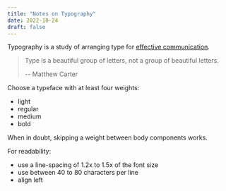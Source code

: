 ```yaml
---
title: "Notes on Typography"
date: 2022-10-24
draft: false
---
```

Typography is a study of arranging type for
[effective communication](/communication).

> Type is a beautiful group of letters,
> not a group of beautiful letters.
> 
> -- Matthew Carter

Choose a typeface with at least four weights:
- light
- regular
- medium
- bold

When in doubt, skipping a weight between body components works.

For readability:
- use a line-spacing of 1.2x to 1.5x of the font size
- use between 40 to 80 characters per line
- align left
